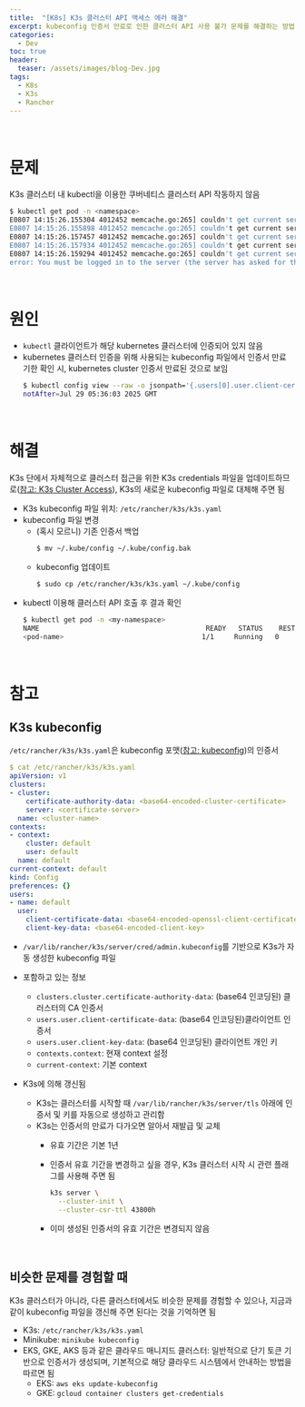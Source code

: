 ```yaml
---
title:  "[K8s] K3s 클러스터 API 액세스 에러 해결"
excerpt: kubeconfig 인증서 만료로 인한 클러스터 API 사용 불가 문제를 해결하는 방법
categories:
  - Dev
toc: true
header:
  teaser: /assets/images/blog-Dev.jpg
tags:
  - K8s
  - K3s
  - Rancher
---
```








<br>



# 문제

K3s 클러스터 내 kubectl을 이용한 쿠버네티스 클러스터 API 작동하지 않음

```bash
$ kubectl get pod -n <namespace>
E0807 14:15:26.155304 4012452 memcache.go:265] couldn't get current server API group list: the server has asked for the client to provide credentials
E0807 14:15:26.155898 4012452 memcache.go:265] couldn't get current server API group list: the server has asked for the client to provide credentials
E0807 14:15:26.157457 4012452 memcache.go:265] couldn't get current server API group list: the server has asked for the client to provide credentials
E0807 14:15:26.157934 4012452 memcache.go:265] couldn't get current server API group list: the server has asked for the client to provide credentials
E0807 14:15:26.159294 4012452 memcache.go:265] couldn't get current server API group list: the server has asked for the client to provide credentials
error: You must be logged in to the server (the server has asked for the client to provide credentials)

```

<br>

# 원인

- `kubectl` 클라이언트가 해당 kubernetes 클러스터에 인증되어 있지 않음
- kubernetes 클러스터 인증을 위해 사용되는 kubeconfig 파일에서 인증서 만료 기한 확인 시, kubernetes cluster 인증서 만료된 것으로 보임
  ```bash
  $ kubectl config view --raw -o jsonpath='{.users[0].user.client-certificate-data}' | base64 -d | openssl x509 -noout -enddate
  notAfter=Jul 29 05:36:03 2025 GMT
  ```

  

<br>

# 해결

K3s 단에서 자체적으로 클러스터 접근을 위한 K3s credentials 파일을 업데이트하므로([참고: K3s Cluster Access](https://docs.k3s.io/cluster-access)), K3s의 새로운 kubeconfig 파일로 대체해 주면 됨

- K3s kubeconfig 파일 위치: `/etc/rancher/k3s/k3s.yaml`
- kubeconfig 파일 변경
  - (혹시 모르니) 기존 인증서 백업
    ```bash
    $ mv ~/.kube/config ~/.kube/config.bak
    ```
  - kubeconfig 업데이트
    ```bash
    $ sudo cp /etc/rancher/k3s/k3s.yaml ~/.kube/config
    ```
- kubectl 이용해 클러스터 API 호출 후 결과 확인
  ```bash
  $ kubectl get pod -n <my-namespace>
  NAME                                         READY   STATUS    RESTARTS   AGE
  <pod-name>							      1/1     Running   0          22d
  ```
  

<br>

# 참고



## K3s kubeconfig

`/etc/rancher/k3s/k3s.yaml`은 kubeconfig 포맷([참고: kubeconfig](https://kubernetes.io/docs/concepts/configuration/organize-cluster-access-kubeconfig/))의 인증서

```yaml
$ cat /etc/rancher/k3s/k3s.yaml
apiVersion: v1
clusters:
- cluster:
    certificate-authority-data: <base64-encoded-cluster-certificate>
    server: <certificate-server>
  name: <cluster-name>
contexts:
- context:
    cluster: default
    user: default
  name: default
current-context: default
kind: Config
preferences: {}
users:
- name: default
  user:
    client-certificate-data: <base64-encoded-openssl-client-certificate>
    client-key-data: <base64-encoded-client-key>
```

- `/var/lib/rancher/k3s/server/cred/admin.kubeconfig`를 기반으로 K3s가 자동 생성한 kubeconfig 파일

- 포함하고 있는 정보

  - `clusters.cluster.certificate-authority-data`: (base64 인코딩된) 클러스터의 CA 인증서
  - `users.user.client-certificate-data`: (base64 인코딩된)클라이언트 인증서
  - `users.user.client-key-data`: (base64 인코딩된) 클라이언트 개인 키
  - `contexts.context`: 현재 context 설정
  - `current-context`: 기본 context

- K3s에 의해 갱신됨

  - K3s는 클러스터를 시작할 때 `/var/lib/rancher/k3s/server/tls` 아래에 인증서 및 키를 자동으로 생성하고 관리함
  - K3s는 인증서의 만료가 다가오면 알아서 재발급 및 교체
    - 유효 기간은 기본 1년
    - 인증서 유효 기간을 변경하고 싶을 경우, K3s 클러스터 시작 시 관련 플래그를 사용해 주면 됨
      ```bash
      k3s server \
        --cluster-init \
        --cluster-csr-ttl 43800h
      ```

    - 이미 생성된 인증서의 유효 기간은 변경되지 않음



<br>



## 비슷한 문제를 경험할 때

K3s 클러스터가 아니라, 다른 클러스터에서도 비슷한 문제를 경험할 수 있으나, 지금과 같이 kubeconfig 파일을 갱신해 주면 된다는 것을 기억하면 됨

- K3s: `/etc/rancher/k3s/k3s.yaml`
- Minikube: `minikube kubeconfig`
- EKS, GKE, AKS 등과 같은 클라우드 매니지드 클러스터: 일반적으로 단기 토큰 기반으로 인증서가 생성되며, 기본적으로 해당 클라우드 시스템에서 안내하는 방법을 따르면 됨
  - EKS: `aws eks update-kubeconfig`
  - GKE: `gcloud container clusters get-credentials`
